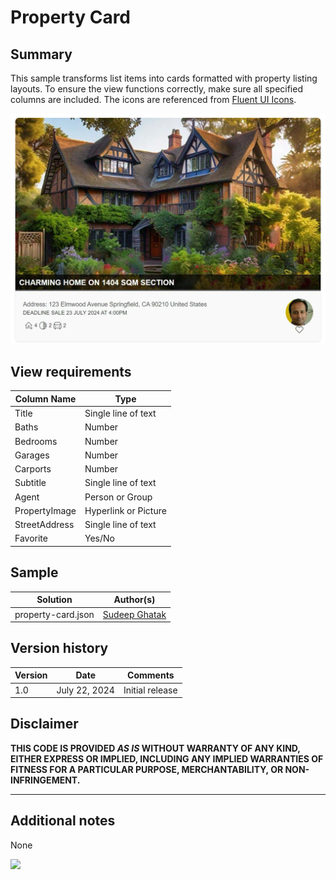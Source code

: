 # Property Card

## Summary

This sample transforms list items into cards formatted with property listing layouts. To ensure the view functions correctly, make sure all specified columns are included. The icons are referenced from [Fluent UI Icons](https://developer.microsoft.com/en-us/fluentui#/styles/web/icons).

![screenshot of the sample](./assets/screenshot.png)

## View requirements

Column Name                 | Type
----------------------------|-----------------------------------------
Title                       | Single line of text
Baths                       | Number
Bedrooms                    | Number
Garages                     | Number
Carports                    | Number
Subtitle                    | Single line of text
Agent                       | Person or Group
PropertyImage               | Hyperlink or Picture
StreetAddress               | Single line of text
Favorite                    | Yes/No

## Sample

Solution|Author(s)
--------|---------
property-card.json | [Sudeep Ghatak](https://github.com/sudeepghatak)

## Version history

Version|Date|Comments
-------|----|--------
1.0|July 22, 2024|Initial release

## Disclaimer
**THIS CODE IS PROVIDED *AS IS* WITHOUT WARRANTY OF ANY KIND, EITHER EXPRESS OR IMPLIED, INCLUDING ANY IMPLIED WARRANTIES OF FITNESS FOR A PARTICULAR PURPOSE, MERCHANTABILITY, OR NON-INFRINGEMENT.**

---

## Additional notes

None

<img src="https://pnptelemetry.azurewebsites.net/list-formatting/view-samples/property-card" />
